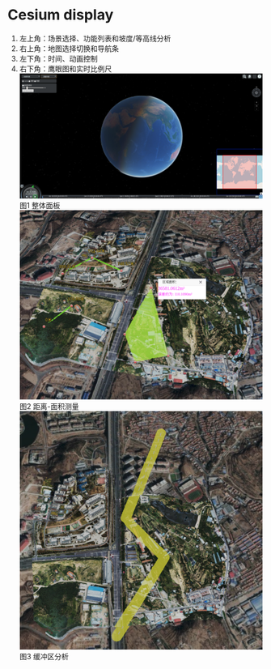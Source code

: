 # Cesium display
1. 左上角：场景选择、功能列表和坡度/等高线分析
2. 右上角：地图选择切换和导航条
3. 左下角：时间、动画控制
4. 右下角：鹰眼图和实时比例尺
![Cesium项目面板](./Cesium/display/Cesium01.png)
图1 整体面板
![Cesium距离-面积测量](./Cesium/display/Cesium02.png)
图2 距离-面积测量
![Cesium缓冲区分析](./Cesium/display/Cesium03.png)
图3 缓冲区分析
